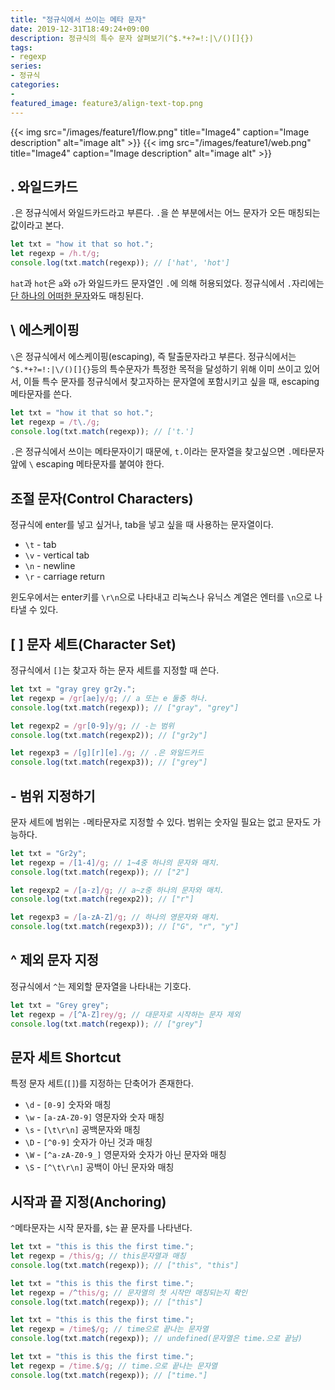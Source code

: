 ```yaml
---
title: "정규식에서 쓰이는 메타 문자"
date: 2019-12-31T18:49:24+09:00
description: 정규식의 특수 문자 살펴보기(^$.*+?=!:|\/()[]{})
tags:
- regexp
series:
- 정규식
categories:
-
featured_image: feature3/align-text-top.png
---
```


{{< img src="/images/feature1/flow.png" title="Image4" caption="Image description" alt="image alt" >}}
{{< img src="/images/feature1/web.png" title="Image4" caption="Image description" alt="image alt" >}}

## . 와일드카드

`.`은 정규식에서 와일드카드라고 부른다. `.`을 쓴 부분에서는 어느 문자가 오든 매칭되는 값이라고 본다.

```javascript
let txt = "how it that so hot.";
let regexp = /h.t/g;
console.log(txt.match(regexp)); // ['hat', 'hot']
```

`hat`과 `hot`은 `a`와 `o`가 와일드카드 문자열인 `.`에 의해 허용되었다. 정규식에서 `.`자리에는 <U>단 하나의 어떠한 문자</U>와도 매칭된다.

## \ 에스케이핑

`\`은 정규식에서 에스케이핑(escaping), 즉 탈출문자라고 부른다. 정규식에서는 `^$.*+?=!:|\/()[]{}`등의 특수문자가 특정한 목적을 달성하기 위해 이미 쓰이고 있어서, 이들 특수 문자를 정규식에서 찾고자하는 문자열에 포함시키고 싶을 때, escaping 메타문자를 쓴다.

```javascript
let txt = "how it that so hot.";
let regexp = /t\./g;
console.log(txt.match(regexp)); // ['t.']
```

`.`은 정규식에서 쓰이는 메타문자이기 때문에, `t.`이라는 문자열을 찾고싶으면 `.`메타문자 앞에 `\` escaping 메타문자를 붙여야 한다.

## 조절 문자(Control Characters)

정규식에 enter를 넣고 싶거나, tab을 넣고 싶을 때 사용하는 문자열이다.

- `\t` - tab
- `\v` - vertical tab
- `\n` - newline
- `\r` - carriage return

윈도우에서는 enter키를 `\r\n`으로 나타내고 리눅스나 유닉스 계열은 엔터를 `\n`으로 나타낼 수 있다.

## [ ] 문자 세트(Character Set)

정규식에서 `[]`는 찾고자 하는 문자 세트를 지정할 때 쓴다.

```javascript
let txt = "gray grey gr2y.";
let regexp = /gr[ae]y/g; // a 또는 e 둘중 하나.
console.log(txt.match(regexp)); // ["gray", "grey"]

let regexp2 = /gr[0-9]y/g; // -는 범위
console.log(txt.match(regexp2)); // ["gr2y"]

let regexp3 = /[g][r][e]./g; // .은 와일드카드
console.log(txt.match(regexp3)); // ["grey"]
```

## - 범위 지정하기

문자 세트에 범위는 `-`메타문자로 지정할 수 있다. 범위는 숫자일 필요는 없고 문자도 가능하다.

```javascript
let txt = "Gr2y";
let regexp = /[1-4]/g; // 1~4중 하나의 문자와 매치.
console.log(txt.match(regexp)); // ["2"]

let regexp2 = /[a-z]/g; // a~z중 하나의 문자와 매치.
console.log(txt.match(regexp2)); // ["r"]

let regexp3 = /[a-zA-Z]/g; // 하나의 영문자와 매치.
console.log(txt.match(regexp3)); // ["G", "r", "y"]
```

## ^ 제외 문자 지정

정규식에서 `^`는 제외할 문자열을 나타내는 기호다.

```javascript
let txt = "Grey grey";
let regexp = /[^A-Z]rey/g; // 대문자로 시작하는 문자 제외
console.log(txt.match(regexp)); // ["grey"]
```

## 문자 세트 Shortcut

특정 문자 세트(`[]`)를 지정하는 단축어가 존재한다.

- `\d` - `[0-9]` 숫자와 매칭
- `\w` - `[a-zA-Z0-9]` 영문자와 숫자 매칭
- `\s` - `[\t\r\n]` 공백문자와 매칭
- `\D` - `[^0-9]` 숫자가 아닌 것과 매칭
- `\W` - `[^a-zA-Z0-9_]` 영문자와 숫자가 아닌 문자와 매칭
- `\S` - `[^\t\r\n]` 공백이 아닌 문자와 매칭

## 시작과 끝 지정(Anchoring)

`^`메타문자는 시작 문자를, `$`는 끝 문자를 나타낸다.

```javascript
let txt = "this is this the first time.";
let regexp = /this/g; // this문자열과 매칭
console.log(txt.match(regexp)); // ["this", "this"]
```

```javascript
let txt = "this is this the first time.";
let regexp = /^this/g; // 문자열의 첫 시작만 매칭되는지 확인
console.log(txt.match(regexp)); // ["this"]
```

```javascript
let txt = "this is this the first time.";
let regexp = /time$/g; // time으로 끝나는 문자열
console.log(txt.match(regexp)); // undefined(문자열은 time.으로 끝남)
```

```javascript
let txt = "this is this the first time.";
let regexp = /time.$/g; // time.으로 끝나는 문자열
console.log(txt.match(regexp)); // ["time."]
```